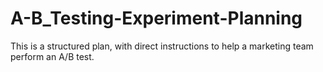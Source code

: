# A-B_Testing-Experiment-Planning
This is a structured plan, with direct instructions to help a marketing team perform an A/B test.
